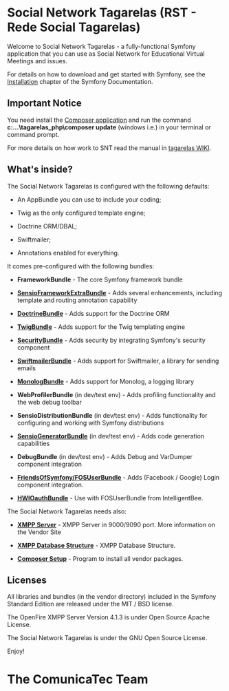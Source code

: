 Social Network Tagarelas (RST - Rede Social Tagarelas)
======================================================

Welcome to Social Network Tagarelas - a fully-functional Symfony
application that you can use as Social Network for Educational Virtual Meetings and issues.

For details on how to download and get started with Symfony, see the
[Installation][1] chapter of the Symfony Documentation.

Important Notice
----------------
 
You need install the [Composer application][18] and run the command **c:\...\tagarelas_php\composer update** (windows i.e.) in your terminal or command prompt.

For more details on how work to SNT read the manual in [tagarelas WIKI][19].

What's inside?
--------------

The Social Network Tagarelas is configured with the following defaults:

  * An AppBundle you can use to include your coding;

  * Twig as the only configured template engine;

  * Doctrine ORM/DBAL;

  * Swiftmailer;

  * Annotations enabled for everything.

It comes pre-configured with the following bundles:

  * **FrameworkBundle** - The core Symfony framework bundle

  * [**SensioFrameworkExtraBundle**][6] - Adds several enhancements, including
    template and routing annotation capability

  * [**DoctrineBundle**][7] - Adds support for the Doctrine ORM

  * [**TwigBundle**][8] - Adds support for the Twig templating engine

  * [**SecurityBundle**][9] - Adds security by integrating Symfony's security
    component

  * [**SwiftmailerBundle**][10] - Adds support for Swiftmailer, a library for
    sending emails

  * [**MonologBundle**][11] - Adds support for Monolog, a logging library

  * **WebProfilerBundle** (in dev/test env) - Adds profiling functionality and
    the web debug toolbar

  * **SensioDistributionBundle** (in dev/test env) - Adds functionality for
    configuring and working with Symfony distributions

  * [**SensioGeneratorBundle**][13] (in dev/test env) - Adds code generation
    capabilities

  * **DebugBundle** (in dev/test env) - Adds Debug and VarDumper component
    integration

  * [**FriendsOfSymfony/FOSUserBundle**][14]  - Adds (Facebook / Google) Login component
    integration. 
  
  * [**HWIOauthBundle**][15] - Use with FOSUserBundle from IntelligentBee. 

The Social Network Tagarelas needs also:
  
  * [**XMPP Server**][16] - XMPP Server in 9000/9090 port. More information on the Vendor Site
    
  * [**XMPP Database Structure**][17] - XMPP Database Structure. 

  * [**Composer Setup**][18] - Program to install all vendor packages.
 

Licenses
--------
 
All libraries and  bundles (in the vendor directory) included in the Symfony Standard Edition are
released under the MIT / BSD license.

The OpenFire XMPP Server Version 4.1.3 is under Open Source Apache License.

The Social Network Tagarelas is under the GNU Open Source License.

Enjoy!

[1]:  https://symfony.com/doc/3.1/setup.html
[6]:  https://symfony.com/doc/current/bundles/SensioFrameworkExtraBundle/index.html
[7]:  https://symfony.com/doc/3.1/doctrine.html
[8]:  https://symfony.com/doc/3.1/templating.html
[9]:  https://symfony.com/doc/3.1/security.html
[10]: https://symfony.com/doc/3.1/email.html
[11]: https://symfony.com/doc/3.1/logging.html
[13]: https://symfony.com/doc/current/bundles/SensioGeneratorBundle/index.html
[14]: https://github.com/FriendsOfSymfony/FOSUserBundle
[15]: http://intelligentbee.com/blog/2015/11/13/symfony2-facebook-google-login
[16]: https://www.igniterealtime.org/projects/openfire/documentation.jsp
[17]: http://download.igniterealtime.org/openfire/docs/latest/documentation/database-guide.html#ofMucRoom
[18]: http://getcomposer.org
[19]: https://github.com/TagarelasComunicatec/tagarelas_php/wiki

# The ComunicaTec Team


